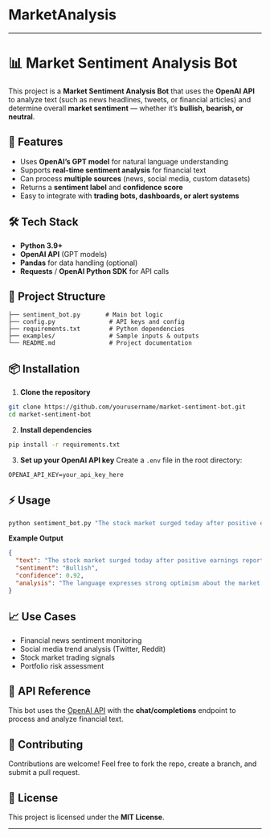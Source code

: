 # MarketAnalysis

---

# 📊 Market Sentiment Analysis Bot

This project is a **Market Sentiment Analysis Bot** that uses the **OpenAI API** to analyze text (such as news headlines, tweets, or financial articles) and determine overall **market sentiment** — whether it’s **bullish, bearish, or neutral**.

## 🚀 Features

* Uses **OpenAI’s GPT model** for natural language understanding
* Supports **real-time sentiment analysis** for financial text
* Can process **multiple sources** (news, social media, custom datasets)
* Returns a **sentiment label** and **confidence score**
* Easy to integrate with **trading bots, dashboards, or alert systems**

## 🛠️ Tech Stack

* **Python 3.9+**
* **OpenAI API** (GPT models)
* **Pandas** for data handling (optional)
* **Requests** / **OpenAI Python SDK** for API calls

## 📂 Project Structure

```
├── sentiment_bot.py       # Main bot logic
├── config.py               # API keys and config
├── requirements.txt        # Python dependencies
├── examples/               # Sample inputs & outputs
└── README.md               # Project documentation
```

## 📦 Installation

1. **Clone the repository**

```bash
git clone https://github.com/yourusername/market-sentiment-bot.git
cd market-sentiment-bot
```

2. **Install dependencies**

```bash
pip install -r requirements.txt
```

3. **Set up your OpenAI API key**
   Create a `.env` file in the root directory:

```
OPENAI_API_KEY=your_api_key_here
```

## ⚡ Usage

```bash
python sentiment_bot.py "The stock market surged today after positive earnings reports."
```

**Example Output**

```json
{
  "text": "The stock market surged today after positive earnings reports.",
  "sentiment": "Bullish",
  "confidence": 0.92,
  "analysis": "The language expresses strong optimism about the market's upward trend."
}
```

## 📈 Use Cases

* Financial news sentiment monitoring
* Social media trend analysis (Twitter, Reddit)
* Stock market trading signals
* Portfolio risk assessment

## 🔑 API Reference

This bot uses the [OpenAI API](https://platform.openai.com/docs/) with the **chat/completions** endpoint to process and analyze financial text.

## 🤝 Contributing

Contributions are welcome! Feel free to fork the repo, create a branch, and submit a pull request.

## 📜 License

This project is licensed under the **MIT License**.

---

